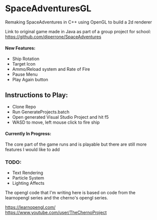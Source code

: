 # SpaceAdventuresGL
Remaking SpaceAdventures in C++ using OpenGL to build a 2d renderer

Link to original game made in Java as part of a group project for school: https://github.com/djperrone/SpaceAdventures

#### New Features:
- Ship Rotation
- Target Icon
- Ammo/Reload system and Rate of Fire
- Pause Menu
- Play Again button

## Instructions to Play:
- Clone Repo
- Run GenerateProjects.batch
- Open generated Visual Studio Project and hit f5
- WASD to move, left mouse click to fire ship

#### Currently In Progress:<br>
The core part of the game runs and is playable but there are still more features I would like to add <br>
### TODO:
- Text Rendering
- Particle System
- Lighting Affects




The opengl code that I'm writing here is based on code from the learnopengl series and the cherno's opengl series.

https://learnopengl.com/ <br>
https://www.youtube.com/user/TheChernoProject
